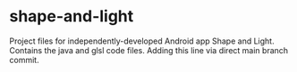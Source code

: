 # shape-and-light
Project files for independently-developed Android app Shape and Light.
Contains the java and glsl code files.
Adding this line via direct main branch commit.
